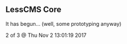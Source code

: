 LessCMS Core
------------

It has begun... (well, some prototyping anyway)

2 of 3 @ Thu Nov  2 13:01:19 2017
